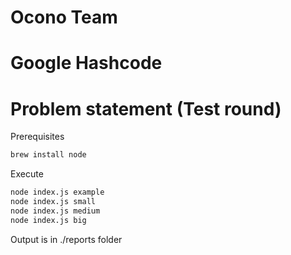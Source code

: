 Ocono Team
=========
Google Hashcode
=========
Problem statement (Test round)
=========

Prerequisites
```bash
brew install node
```

Execute
```bash
node index.js example
node index.js small
node index.js medium
node index.js big
```

Output is in ./reports folder
